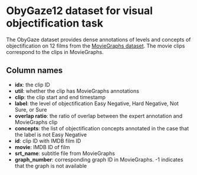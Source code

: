 # ObyGaze12 dataset for visual objectification task

The ObyGaze dataset provides dense annotations of levels and concepts of objectification on 12 films from the [MovieGraphs dataset](https://paperswithcode.com/dataset/moviegraphs). The movie clips correspond to the clips in MovieGraphs.

## Column names

- **idx**: the clip ID
- **util**: whether the clip has MovieGraphs annotations
- **clip**: the clip start and end timestamp
- **label**: the level of objectification Easy Negative, Hard Negative, Not Sure, or Sure
- **overlap ratio**: the ratio of overlap between the expert annotation and MovieGraphs clip
- **concepts**: the list of objectification concepts annotated in the case that the label is not Easy Negative
- **id**: clip ID with IMDB film ID
- **movie**: IMDB ID of film
- **srt_name**: subtitle file from MovieGraphs
- **graph_number**: corresponding graph ID in MovieGraphs. -1 indicates that the graph is not available

